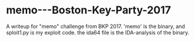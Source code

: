 # memo---Boston-Key-Party-2017
A writeup for "memo" challenge from BKP 2017.
'memo' is the binary, and sploit1.py is my exploit code.
the ida64 file is the IDA-analysis of the binary.

